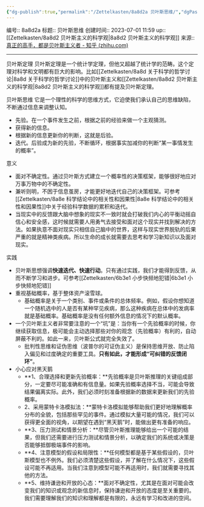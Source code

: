 ```yaml
---
{"dg-publish":true,"permalink":"/Zettelkasten/8a8d2a 贝叶斯思维/","dgPassFrontmatter":true}
---
```


编号:: 8a8d2a
标题:: 贝叶斯思维
创建时间:: 2023-07-01 11:59
up:: [[Zettelkasten/8a8d2 贝叶斯主义的科学观\|8a8d2 贝叶斯主义的科学观]]
来源:: [真正的高手，都是贝叶斯主义者 - 知乎 (zhihu.com)](https://zhuanlan.zhihu.com/p/643389853)

---
贝叶斯定理
贝叶斯定理是一个统计学定理，但他又超越了统计学的范畴。这个定理对科学和文明都有巨大的影响。比如[[Zettelkasten/8a8d 关于科学的哲学讨论\|8a8d 关于科学的哲学讨论]]中的贝叶斯主义和[[Zettelkasten/8a8d2 贝叶斯主义的科学观\|8a8d2 贝叶斯主义的科学观]]都有提及贝叶斯定理。

贝叶斯思维
它是一个理性的科学的思维方式，它迫使我们承认自己的思维缺陷，不断通过信息来调整认知。
- 先验。在一个事件发生之前，根据之前的经验来做一个主观猜测。
- 获得新的信息。
- 根据新的信息更新你的判断，这就是后验。
- 迭代。后验成为新的先验，不断循环，根据事实加减你的判断“某一事情发生的概率”。

意义
- 面对不确定性。通过贝叶斯方式建立一个概率性的决策框架，能够很好地应对万事万物中的不确定性。
- 兼听则明，不困于信息茧房，才能更好地迭代自己的决策框架。可参考[[Zettelkasten/8a8e 科学结论中的相关性和因果性\|8a8e 科学结论中的相关性和因果性]]中关于经验科学数据的累积和迭代。
- 当现实中的反馈跟大脑中想象的现实不一致时就会打破我们内心的平衡动摇自信心和安全感，这时候就需要人用勇气去接受和面对这个现实并找到解决的方法。如果执意不面对现实只相信自己脑中的世界，这样与现实世界脱轨的后果严重的就是精神类疾病。所以生命的成长就需要去思考和学习新知识以及面对现实。

实践
- 贝叶斯思想强调**快速迭代、快速行动**。只有通过实践，我们才能得到反馈，从而不断学习和进步。可参考[[Zettelkasten/6b3e1 小步快频地犯错\|6b3e1 小步快频地犯错]]
- 重视基础概率，基于整体资产滚雪球。
	- 基础概率是关于一个类别、事件或条件的总体频率。例如，假设你想知道一个随机选中的人是否有某种罕见疾病，那么这种疾病在总体中的发病率就是基础概率。基础概率是没有任何额外信息的情况下的默认概率。
- 一个贝叶斯主义者非常要注意的一个“坑”是：当你有一个先验概率的时候，你继续获取信息，极可能会主动选择那些对你的观念（先验概率）有利的，自动屏蔽不利的。如此一来，贝叶斯公式就完全失效了。‍‍
	- 批判性思维和证伪思维（波普尔的可证伪主义）是保持思维开放、防止陷入偏见和过度确定的重要工具。**只有如此，才能形成“可纠错的反馈闭环”**。
- 小心应对黑天鹅
	- **1、合理选择和更新先验概率：**先验概率是贝叶斯推理的关键组成部分，一定要尽可能准确和有信息量。如果先验概率选择不当，可能会导致结果偏离实际。此外，我们必须时刻准备根据新的数据来更新我们的先验概率。
	- 2、采用蒙特卡洛模拟法：**蒙特卡洛模拟能够帮助我们更好地理解概率分布的全貌，包括那些罕见的事件。通过模拟大量可能的情况，我们可以获得更全面的视角，以期望在遇到“黑天鹅”时，能做出更有准备的响应。
	- **3、压力测试和情景分析：**尽管贝叶斯推理能够给出一个可能的结果，但我们还需要进行压力测试和情景分析，以确定我们的系统或决策是否能够抵御极端事件的影响。
	- **4、注意模型的假设和局限性：**任何模型都是基于某些假设的，贝叶斯模型也不例外。我们必须清楚这些假设，并了解在什么情况下，这些假设可能不再适用。当我们注意到模型可能不再适用时，我们就需要寻找其他的方法。
	- **5、维持谦逊和开放的心态：**面对不确定性，尤其是在面对可能会改变我们的知识或观念的新信息时，保持谦逊和开放的态度是至关重要的。我们需要理解我们的知识和理解都是有限的，永远有学习和改进的空间。
